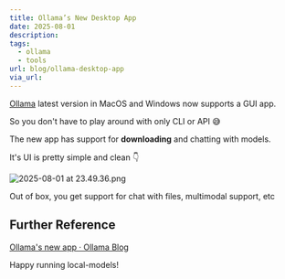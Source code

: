 ```yaml
---
title: Ollama’s New Desktop App
date: 2025-08-01
description: 
tags:
  - ollama
  - tools
url: blog/ollama-desktop-app
via_url:
---
```

[Ollama](https://ollama.com) latest version in MacOS and Windows now supports a GUI app.

So you don't have to play around with only CLI or API 😅

The new app has support for **downloading** and chatting with models.

It's UI is pretty simple and clean 👇

![2025-08-01 at 23.49.36.png](https://images.nesin.io/qblog/AIEngineerGuide/images/2025-08/2025-08-01-at-23.49.36.png)

Out of box, you get support for chat with files, multimodal support, etc

## Further Reference
[Ollama's new app · Ollama Blog](https://ollama.com/blog/new-app)

Happy running local-models!